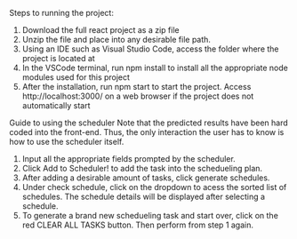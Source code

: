 Steps to running the project:

1. Download the full react project as a zip file
2. Unzip the file and place into any desirable file path.
3. Using an IDE such as Visual Studio Code, access the folder where the project is located at
4. In the VSCode terminal, run npm install to install all the appropriate node modules used for this project
5. After the installation, run npm start to start the project. Access http://localhost:3000/ on a web browser if the project does not automatically start

Guide to using the scheduler 
Note that the predicted results have been hard coded into the front-end. Thus, the only interaction the user has to know is how to use the scheduler itself.
1. Input all the appropriate fields prompted by the scheduler.
2. Click Add to Scheduler! to add the task into the schedueling plan. 
3. After adding a desirable amount of tasks, click generate schedules. 
4. Under check schedule, click on the dropdown to acess the sorted list of schedules. The schedule details will be displayed after selecting a schedule. 
5. To generate a brand new schedueling task and start over, click on the red CLEAR ALL TASKS button. Then perform from step 1 again.